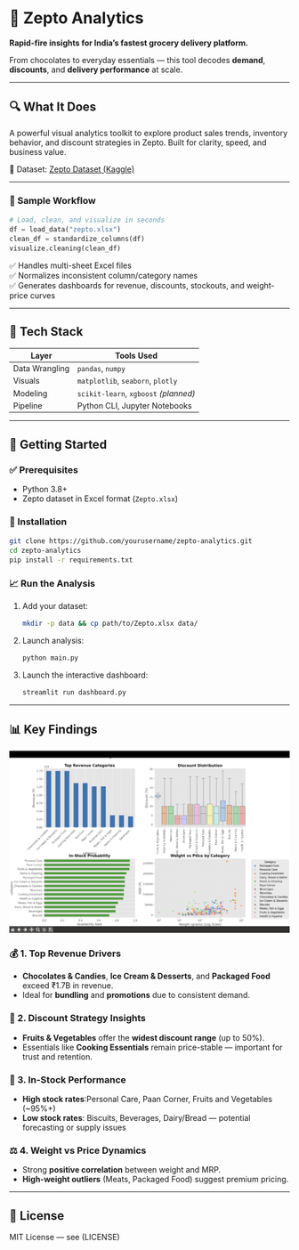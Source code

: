 # 🚀 Zepto Analytics  
**Rapid-fire insights for India’s fastest grocery delivery platform.**  

From chocolates to everyday essentials — this tool decodes **demand**, **discounts**, and **delivery performance** at scale.

---

## 🔍 What It Does  
A powerful visual analytics toolkit to explore product sales trends, inventory behavior, and discount strategies in Zepto. Built for clarity, speed, and business value.

📂 Dataset: [Zepto Dataset (Kaggle)](https://www.kaggle.com/datasets/devshahoff/zepto-dataset)

---

### 🧪 Sample Workflow
```python
# Load, clean, and visualize in seconds
df = load_data("zepto.xlsx")
clean_df = standardize_columns(df)
visualize.cleaning(clean_df)
```

✅ Handles multi-sheet Excel files  
✅ Normalizes inconsistent column/category names  
✅ Generates dashboards for revenue, discounts, stockouts, and weight-price curves  

---

## 🧰 Tech Stack

| Layer           | Tools Used                    |
|----------------|-------------------------------|
| Data Wrangling | `pandas`, `numpy`             |
| Visuals        | `matplotlib`, `seaborn`, `plotly` |
| Modeling       | `scikit-learn`, `xgboost` *(planned)* |
| Pipeline       | Python CLI, Jupyter Notebooks |

---

## 🚀 Getting Started

### ✅ Prerequisites
- Python 3.8+
- Zepto dataset in Excel format (`Zepto.xlsx`)

### 🔧 Installation
```bash
git clone https://github.com/yourusername/zepto-analytics.git
cd zepto-analytics
pip install -r requirements.txt
```

### 📈 Run the Analysis
1. Add your dataset:
   ```bash
   mkdir -p data && cp path/to/Zepto.xlsx data/
   ```
2. Launch analysis:
   ```bash
   python main.py
   ```
3. Launch the interactive dashboard:
   ```bash
   streamlit run dashboard.py
   ```

---

## 📊 Key Findings

![Dashboard Summary](images/dashboard.png)

### 💰 1. Top Revenue Drivers  
- **Chocolates & Candies**, **Ice Cream & Desserts**, and **Packaged Food** exceed ₹1.7B in revenue.  
- Ideal for **bundling** and **promotions** due to consistent demand.

### 🎯 2. Discount Strategy Insights  
- **Fruits & Vegetables** offer the **widest discount range** (up to 50%).  
- Essentials like **Cooking Essentials** remain price-stable — important for trust and retention.

### 🛒 3. In-Stock Performance  
- **High stock rates**:Personal Care, Paan Corner, Fruits and Vegetables (~95%+)  
- **Low stock rates**: Biscuits, Beverages, Dairy/Bread — potential forecasting or supply issues

### ⚖️ 4. Weight vs Price Dynamics  
- Strong **positive correlation** between weight and MRP.  
- **High-weight outliers** (Meats, Packaged Food) suggest premium pricing.

---

## 📝 License  
MIT License — see (LICENSE)
